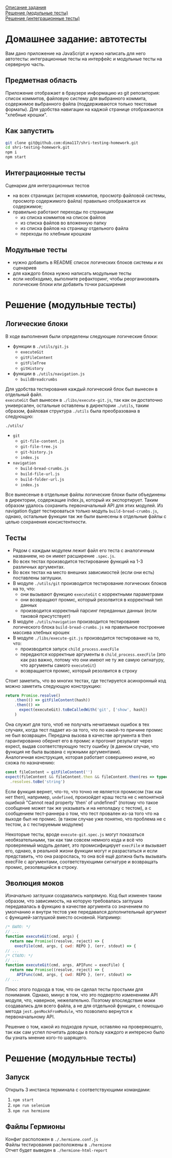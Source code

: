 [Описание задания](#task)  
[Решение (модульные тесты)](#solution-unit)  
[Решение (интеграционные тесты)](#solution-integration)

# <a name='task'></a>Домашнее задание: автотесты

Вам дано приложение на JavaScript и нужно написать для него автотесты: интеграционные тесты на интерфейс и модульные тесты на серверную часть.

## Предметная область

Приложение отображает в браузере информацию из git репозитория: список коммитов, файловую систему для выбранного коммита, содержимое выбранного файла (поддерживаются только текстовые форматы). Для удобства навигации на каджой странице отображаются "хлебные крошки".

## Как запустить

```sh
git clone git@github.com:dima117/shri-testing-homework.git
cd shri-testing-homework.git
npm i
npm start
```

## Интеграционные тесты

Сценарии для интеграционных тестов

- на всех страницах (история коммитов, просмотр файловой системы, просмотр содержимого файла) правильно отображается их содержимое;
- правильно работают переходы по страницам
  - из списка коммитов на список файлов
  - из списка файлов во вложенную папку
  - из списка файлов на страницу отдельного файла
  - переходы по хлебным крошкам

## Модульные тесты

- нужно добавить в README список логических блоков системы и их сценариев
- для каждого блока нужно написать модульные тесты
- если необходимо, выполните рефакторинг, чтобы реорганизовать логические блоки или добавить точки расширения

# <a name='solution-unit'></a>Решение (модульные тесты)
## Логические блоки
В ходе выполнения были определены следующие логические блоки:
* функции в `./utils/git.js`
  - `executeGit`
  - `gitFileContent`
  - `gitFileTree`
  - `gitHistory`
* функции в `./utils/navigation.js`
  - `buildBreadcrumbs`
  
Для удобства тестирования каждый логический блок был вынесен в отдельный файл.  
`executeGit` был вынесен в `./libs/execute-git.js`, так как он достаточно универсален, остальные оставлены в директории `./utils`, таким образом, файловая структура `./utils` была преобразована в следующую:

`./utils/`
* `git`
  - `git-file-content.js`
  - `git-file-tree.js`
  - `git-history.js`
  - `index.js`
* `navigation`
  - `build-bread-crumbs.js`
  - `build-file-url.js`
  - `build-folder-url.js`
  - `index.js`  

Все вынесеные в отдельные файлы логические блоки были объединены в директории, содержащие index.js, который их экспортирует. Таким образом удалось сохранить первоначальный API для этих модулей. Из navigation будет тестироваться только модуль `build-bread-crumbs.js`, однако, остальные функции так же были вынесены в отдельные файлы с целью сохранения консистентности.

## Тесты
* Рядом с каждым модулем лежит файл его теста с аналогичным названием, но он имеет расширение `.spec.js`. 
* Во всех тестах производится тестирование функций на 1-3 различных аргументах. 
* Во всех тестах на место внешних зависимостей (если они есть) поставлены заглушки.  
* В модуле `./utils/git` производится тестирование логических блоков на то, что:
  - они вызывают функцию `executeGit` с корректными параметрами
  - они возвращают промис, который резолвится в корректный тип данных
  - производится корректный парсинг переданных данных (если таковой присутствует)
* В модуле `./utils/navigation` производится тестирование логического блока `build-bread-crumbs.js` на правильное построение массива хлебных крошек
* В модуле `./libs/execute-git.js` производится тестирование на то, что:
  - производится запуск `child_process.execFile`
  - передаются корректные аргументы в `child_process.execFile` (это как раз важно, потому что они имеют не ту же самую сигнатуру, что аргументы самого `executeGit`)
  - возвращается промис, который резолвится в строку
  
Стоит заметить, что во многих тестах, где тестируется асинхронный код можно заметить следующую конструкцию:
```javascript
return Promise.resolve()
    .then(() => gitFileContent(hash))
    .then(() => 
      expect(executeGit).toBeCalledWith('git', ['show', hash])
    )
```
Она служит для того, чтоб не получать нечитаемых ошибок в тех случаях, когда тест падает из-за того, что по какой-то причине промис не был возвращен. Передача вызова в качестве аргумента в then гарантированно обернет его в промис и прогонит результат через expect, выдав соответствующую тесту ошибку (в данном случае, что функция не была вызвана с нужными аргументами).  
Аналогичная конструкция, которая работает совершенно иначе, но схожа по назначению:
```javascript
const fileContent = gitFileContent('')
expect(fileContent && fileContent.then && fileContent.then(res => typeof res))
  .resolves.toBe('string')
```
Если функция вернет, что-то, что точно не является промисом (так как нет then), например, `undefined`, произойдет краш теста не с непонятной ошибкой "Cannot read property 'then' of undefined" (потому что такое сообщение может так же указывать и на неполадку с тестом), а с сообщением тест-раннера о том, что тест провален из-за того что на выходе был не промис. (в таком случае уже понятно, что проблема не с тестом, а с тестируемым модулем)  

Некоторые тесты, вроде `execute-git.spec.js` могут показаться необязательными, так как там совсем немного кода и всё что проверяемый модуль делает, это промисифицирует `execFile` и вызывает его, однако, в реальной жизни функции могут и разрастаться и если представить, что она разрослась, то она всё ещё должна быть вызывать execFile с аргументами, соответствующими сигнатуре и возвращать промис, резолвящийся в строку. 
## Эволюция моков
Изначально заглушки создавались напрямую. Код был изменен таким образом, что зависимость, на которую требовалась заглушка передавалась в функцию в качестве аргумента со значением по умолчанию и внутри тестов уже передавался дополнительный аргумент с функцией-заглушкой вместо основной. Например:
```javascript
/* БЫЛО: */
// ...
function executeGit(cmd, args) {
  return new Promise((resolve, reject) => {
    execFile(cmd, args, { cwd: REPO }, (err, stdout) => {
// ...
/* СТАЛО: */
// ...
function executeGit(cmd, args, APIFunc = execFile) {
  return new Promise((resolve, reject) => {
     APIFunc(cmd, args, { cwd: REPO }, (err, stdout) => 
// ... 
```
Плюс этого подхода в том, что он сделал тесты простыми для понимания. Однако, минус в том, что это подвергло изменениям API модуля, что, наверное, нежелательно.
Поэтому впоследствие моки создавались для всего файла, а не для отдельной функции, с помощью метода `jest.genMockFromModule`, что позволило вернутся к первоначальному API.

Решение о том, какой из подходов лучше, оставляю на проверяющего, так как сам успел почитать доводы в пользу каждого и интересно было бы узнать мнение кого-то шарящего. 

# <a name='solution-integration'></a>Решение (модульные тесты)
## Запуск
Открыть 3 инстанса терминала с соответствующими командами:
1. `npm start`
1. `npm run selenium`
1. `npm run hermione`
## Файлы Гермионы
Конфиг расположен в `./.hermione.conf.js`  
Файлы тестирования расположены в `./hermione`  
Отчет будет выведен в `./hermione-html-report`
